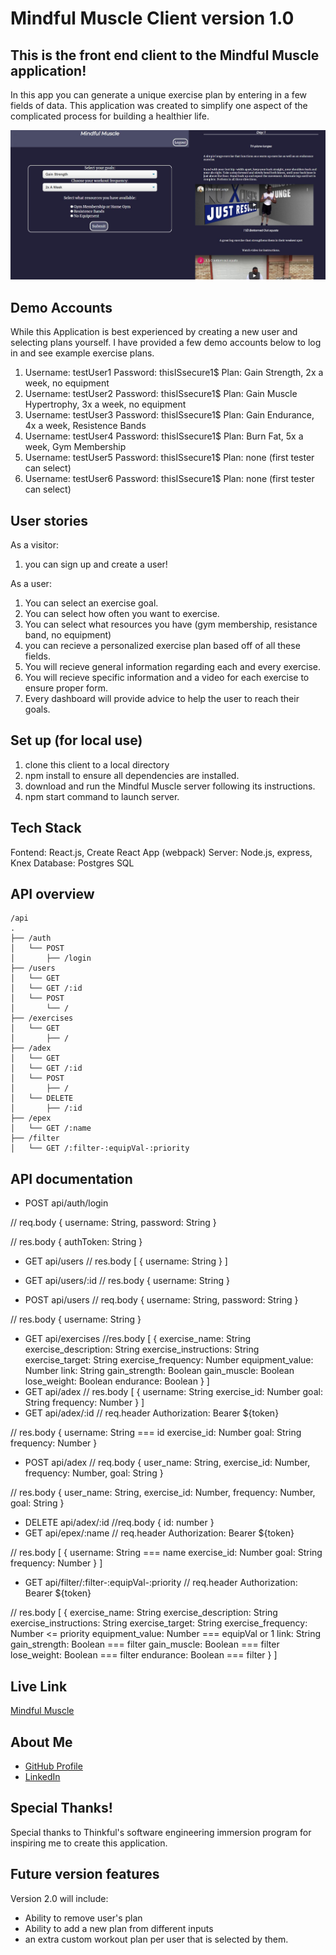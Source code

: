 # Mindful Muscle Client version 1.0

## This is the front end client to the Mindful Muscle application!

In this app you can generate a unique exercise plan by entering in a few fields of data. This application was created to simplify one aspect of the complicated process for building a healthier life.

![Mindful Muscle](https://raw.githubusercontent.com/Mark-The-Dev/Mindful_Muscle_Client/master/public/mm-meta.png)

## Demo Accounts

While this Application is best experienced by creating a new user and selecting plans yourself. I have provided a few demo accounts below to log in and see example exercise plans.

1. Username: testUser1 Password: thisISsecure1$ Plan: Gain Strength, 2x a week, no equipment
2. Username: testUser2 Password: thisISsecure1$ Plan: Gain Muscle Hypertrophy, 3x a week, no equipment
3. Username: testUser3 Password: thisISsecure1$ Plan: Gain Endurance, 4x a week, Resistence Bands
4. Username: testUser4 Password: thisISsecure1$ Plan: Burn Fat, 5x a week, Gym Membership
5. Username: testUser5 Password: thisISsecure1$ Plan: none (first tester can select)
6. Username: testUser6 Password: thisISsecure1$ Plan: none (first tester can select)


## User stories
As a visitor:
1. you can sign up and create a user!

As a user:

1. You can select an exercise goal.
2. You can select how often you want to exercise.
3. You can select what resources you have (gym membership, resistance band, no equipment)
4. you can recieve a personalized exercise plan based off of all these fields.
5. You will recieve general information regarding each and every exercise.
6. You will recieve specific information and a video for each exercise to ensure proper form.
7. Every dashboard will provide advice to help the user to reach their goals.

## Set up (for local use)
1. clone this client to a local directory
2. npm install to ensure all dependencies are installed.
3. download and run the Mindful Muscle server following its instructions.
4. npm start command to launch server.

## Tech Stack

Fontend: React.js, Create React App (webpack)
Server: Node.js, express, Knex
Database: Postgres SQL

## API overview
```
/api
.
├── /auth
│   └── POST
│       ├── /login
├── /users
│   └── GET
│   └── GET /:id
│   └── POST
│       └── /
├── /exercises
│   └── GET
│       ├── /
├── /adex
│   └── GET
│   └── GET /:id
│   └── POST
│       ├── /
│   └── DELETE
│       ├── /:id
├── /epex
│   └── GET /:name
├── /filter
│   └── GET /:filter-:equipVal-:priority
```
## API documentation
* POST api/auth/login

// req.body
{
  username: String,
  password: String
}

// res.body
{
  authToken: String
}

* GET api/users
// res.body
[
  {
    username: String
  }
]
* GET api/users/:id
// res.body 
{
  username: String
}

* POST api/users
// req.body
{
  username: String,
  password: String
}

// res.body
{
  username: String
}
* GET api/exercises
//res.body
[
  {
    exercise_name: String
    exercise_description: String
    exercise_instructions: String
    exercise_target: String
    exercise_frequency: Number
    equipment_value: Number
    link: String
    gain_strength: Boolean
    gain_muscle: Boolean
    lose_weight: Boolean
    endurance: Boolean
  }
]
* GET api/adex
// res.body
[
  {
    username: String
    exercise_id: Number
    goal: String
    frequency: Number
  }
]
* GET api/adex/:id
// req.header
Authorization: Bearer ${token}

// res.body
  {
    username: String === id
    exercise_id: Number
    goal: String
    frequency: Number
  }

* POST api/adex
  // req.body
{
  user_name: String,
  exercise_id: Number,
  frequency: Number,
  goal: String
}

// res.body
{
  user_name: String,
  exercise_id: Number,
  frequency: Number,
  goal: String
}

* DELETE api/adex/:id
//req.body
{
  id: number
}
* GET api/epex/:name
// req.header
Authorization: Bearer ${token}

// res.body
[
  {
    username: String === name
    exercise_id: Number
    goal: String
    frequency: Number
  }
]
* GET api/filter/:filter-:equipVal-:priority
// req.header
Authorization: Bearer ${token}

// res.body
[
  {
    exercise_name: String
    exercise_description: String
    exercise_instructions: String
    exercise_target: String
    exercise_frequency: Number <= priority
    equipment_value: Number === equipVal or 1
    link: String
    gain_strength: Boolean === filter
    gain_muscle: Boolean === filter
    lose_weight: Boolean === filter
    endurance: Boolean === filter
  }
]



## Live Link

[Mindful Muscle](https://m-muscle-client.vercel.app)


## About Me

* [GitHub Profile](https://github.com/Mark-The-Dev)
* [LinkedIn](https://www.linkedin.com/in/mark-marcello-8896481b1)

## Special Thanks!

Special thanks to Thinkful's software engineering immersion program for inspiring me to create this application.

## Future version features

Version 2.0 will include:

* Ability to remove user's plan
* Ability to add a new plan from different inputs
* an extra custom workout plan per user that is selected by them.
